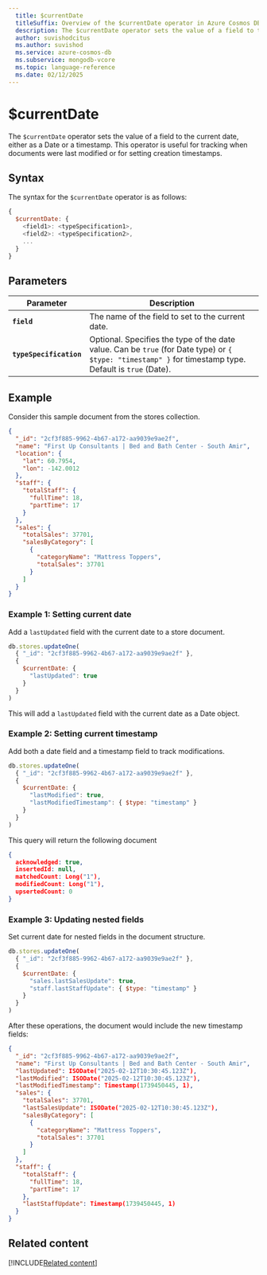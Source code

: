 ```yaml
---
  title: $currentDate
  titleSuffix: Overview of the $currentDate operator in Azure Cosmos DB for MongoDB (vCore)
  description: The $currentDate operator sets the value of a field to the current date, either as a Date or a timestamp.
  author: suvishodcitus
  ms.author: suvishod
  ms.service: azure-cosmos-db
  ms.subservice: mongodb-vcore
  ms.topic: language-reference
  ms.date: 02/12/2025
---
```


# $currentDate

The `$currentDate` operator sets the value of a field to the current date, either as a Date or a timestamp. This operator is useful for tracking when documents were last modified or for setting creation timestamps.

## Syntax

The syntax for the `$currentDate` operator is as follows:

```javascript
{
  $currentDate: {
    <field1>: <typeSpecification1>,
    <field2>: <typeSpecification2>,
    ...
  }
}
```

## Parameters

| Parameter | Description |
| --- | --- |
| **`field`** | The name of the field to set to the current date. |
| **`typeSpecification`** | Optional. Specifies the type of the date value. Can be `true` (for Date type) or `{ $type: "timestamp" }` for timestamp type. Default is `true` (Date). |

## Example

Consider this sample document from the stores collection.

```json
{
  "_id": "2cf3f885-9962-4b67-a172-aa9039e9ae2f",
  "name": "First Up Consultants | Bed and Bath Center - South Amir",
  "location": {
    "lat": 60.7954,
    "lon": -142.0012
  },
  "staff": {
    "totalStaff": {
      "fullTime": 18,
      "partTime": 17
    }
  },
  "sales": {
    "totalSales": 37701,
    "salesByCategory": [
      {
        "categoryName": "Mattress Toppers",
        "totalSales": 37701
      }
    ]
  }
}
```

### Example 1: Setting current date

Add a `lastUpdated` field with the current date to a store document.

```javascript
db.stores.updateOne(
  { "_id": "2cf3f885-9962-4b67-a172-aa9039e9ae2f" },
  {
    $currentDate: {
      "lastUpdated": true
    }
  }
)
```

This will add a `lastUpdated` field with the current date as a Date object.

### Example 2: Setting current timestamp

Add both a date field and a timestamp field to track modifications.

```javascript
db.stores.updateOne(
  { "_id": "2cf3f885-9962-4b67-a172-aa9039e9ae2f" },
  {
    $currentDate: {
      "lastModified": true,
      "lastModifiedTimestamp": { $type: "timestamp" }
    }
  }
)
```

This query will return  the following document 

```json
{
  acknowledged: true,
  insertedId: null,
  matchedCount: Long("1"),
  modifiedCount: Long("1"),
  upsertedCount: 0
}
```


### Example 3: Updating nested fields

Set current date for nested fields in the document structure.

```javascript
db.stores.updateOne(
  { "_id": "2cf3f885-9962-4b67-a172-aa9039e9ae2f" },
  {
    $currentDate: {
      "sales.lastSalesUpdate": true,
      "staff.lastStaffUpdate": { $type: "timestamp" }
    }
  }
)
```

After these operations, the document would include the new timestamp fields:

```json
{
  "_id": "2cf3f885-9962-4b67-a172-aa9039e9ae2f",
  "name": "First Up Consultants | Bed and Bath Center - South Amir",
  "lastUpdated": ISODate("2025-02-12T10:30:45.123Z"),
  "lastModified": ISODate("2025-02-12T10:30:45.123Z"),
  "lastModifiedTimestamp": Timestamp(1739450445, 1),
  "sales": {
    "totalSales": 37701,
    "lastSalesUpdate": ISODate("2025-02-12T10:30:45.123Z"),
    "salesByCategory": [
      {
        "categoryName": "Mattress Toppers",
        "totalSales": 37701
      }
    ]
  },
  "staff": {
    "totalStaff": {
      "fullTime": 18,
      "partTime": 17
    },
    "lastStaffUpdate": Timestamp(1739450445, 1)
  }
}
```

## Related content

[!INCLUDE[Related content](../includes/related-content.md)]
